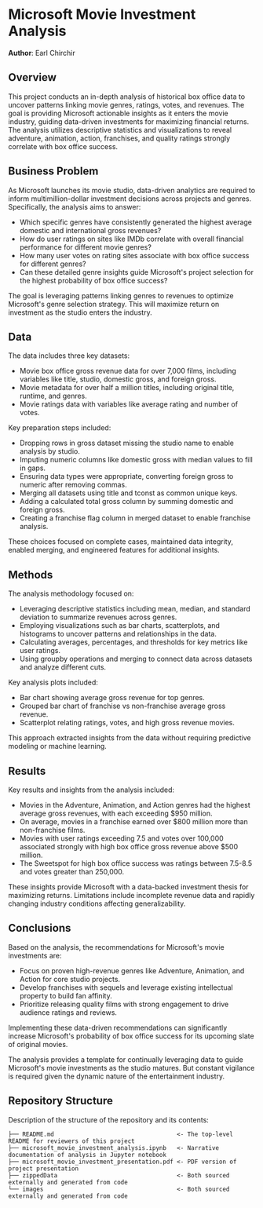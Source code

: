 # Microsoft Movie Investment Analysis

**Author**: Earl Chirchir

## Overview

This project conducts an in-depth analysis of historical box office data to uncover patterns linking movie genres, ratings, votes, and revenues. The goal is providing Microsoft actionable insights as it enters the movie industry, guiding data-driven investments for maximizing financial returns. The analysis utilizes descriptive statistics and visualizations to reveal adventure, animation, action, franchises, and quality ratings strongly correlate with box office success.

## Business Problem

As Microsoft launches its movie studio, data-driven analytics are required to inform multimillion-dollar investment decisions across projects and genres. Specifically, the analysis aims to answer:

-  Which specific genres have consistently generated the highest average domestic and international gross revenues?
-  How do user ratings on sites like IMDb correlate with overall financial performance for different movie genres?
-  How many user votes on rating sites associate with box office success for different genres?
-  Can these detailed genre insights guide Microsoft's project selection for the highest probability of box office success?

The goal is leveraging patterns linking genres to revenues to optimize Microsoft's genre selection strategy. This will maximize return on investment as the studio enters the industry.

## Data

The data includes three key datasets:

-  Movie box office gross revenue data for over 7,000 films, including variables like title, studio, domestic gross, and foreign gross.
-  Movie metadata for over half a million titles, including original title, runtime, and genres.
-  Movie ratings data with variables like average rating and number of votes.

Key preparation steps included:

-  Dropping rows in gross dataset missing the studio name to enable analysis by studio.
-  Imputing numeric columns like domestic gross with median values to fill in gaps.
-  Ensuring data types were appropriate, converting foreign gross to numeric after removing commas.
-  Merging all datasets using title and tconst as common unique keys.
-  Adding a calculated total gross column by summing domestic and foreign gross.
-  Creating a franchise flag column in merged dataset to enable franchise analysis.

These choices focused on complete cases, maintained data integrity, enabled merging, and engineered features for additional insights.

## Methods

The analysis methodology focused on:

-  Leveraging descriptive statistics including mean, median, and standard deviation to summarize revenues across genres.
-  Employing visualizations such as bar charts, scatterplots, and histograms to uncover patterns and relationships in the data.
-  Calculating averages, percentages, and thresholds for key metrics like user ratings.
-  Using groupby operations and merging to connect data across datasets and analyze different cuts.

Key analysis plots included:

-  Bar chart showing average gross revenue for top genres.
-  Grouped bar chart of franchise vs non-franchise average gross revenue.
-  Scatterplot relating ratings, votes, and high gross revenue movies.

This approach extracted insights from the data without requiring predictive modeling or machine learning.

## Results

Key results and insights from the analysis included:

-  Movies in the Adventure, Animation, and Action genres had the highest average gross revenues, with each exceeding $950 million.
-  On average, movies in a franchise earned over $800 million more than non-franchise films.
-  Movies with user ratings exceeding 7.5 and votes over 100,000 associated strongly with high box office gross revenue above $500 million.
-  The Sweetspot for high box office success was ratings between 7.5-8.5 and votes greater than 250,000.

These insights provide Microsoft with a data-backed investment thesis for maximizing returns. Limitations include incomplete revenue data and rapidly changing industry conditions affecting generalizability.



## Conclusions

Based on the analysis, the recommendations for Microsoft's movie investments are:

-  Focus on proven high-revenue genres like Adventure, Animation, and Action for core studio projects.
-  Develop franchises with sequels and leverage existing intellectual property to build fan affinity.
-  Prioritize releasing quality films with strong engagement to drive audience ratings and reviews.

Implementing these data-driven recommendations can significantly increase Microsoft's probability of box office success for its upcoming slate of original movies.

The analysis provides a template for continually leveraging data to guide Microsoft's movie investments as the studio matures. But constant vigilance is required given the dynamic nature of the entertainment industry.




## Repository Structure

Description of the structure of the repository and its contents:

```
├── README.md                                   <- The top-level README for reviewers of this project
├── microsoft_movie_investment_analysis.ipynb   <- Narrative documentation of analysis in Jupyter notebook
├── microsoft_movie_investment_presentation.pdf <- PDF version of project presentation
├── zippedData                                  <- Both sourced externally and generated from code
└── images                                      <- Both sourced externally and generated from code
```
